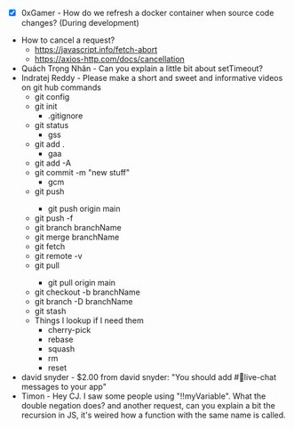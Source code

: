 * [x] 0xGamer - How do we refresh a docker container when source code changes? (During development)
* How to cancel a request?
  * https://javascript.info/fetch-abort
  * https://axios-http.com/docs/cancellation
* Quách Trọng Nhân - Can you explain a little bit about setTimeout?
* Indratej Reddy - Please make a short and sweet and informative videos on git hub commands
  * git config
  * git init
    * .gitignore
  * git status
    * gss
  * git add .
    * gaa
  * git add -A
  * git commit -m "new stuff"
    * gcm
  * git push <remote name> <branch name>
    * git push origin main
  * git push -f
  * git branch branchName
  * git merge branchName
  * git fetch
  * git remote -v
  * git pull <remote name> <branch name>
    * git pull origin main
  * git checkout -b branchName
  * git branch -D branchName
  * git stash
  * Things I lookup if I need them
    * cherry-pick
    * rebase
    * squash
    * rm
    * reset
* david snyder - $2.00 from david snyder: "You should add #🔴live-chat messages to your app"
* Timon - Hey CJ. I saw some people using "!!myVariable". What the double negation does? and another request, can you explain a bit the recursion in JS, it's weired how a function with the same name is called.

